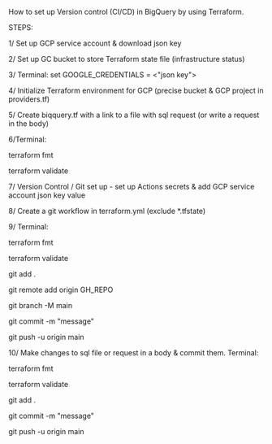 How to set up Version control (CI/CD) in BigQuery by using Terraform.

STEPS:

1/ Set up GCP service account & download json key

2/ Set up GC bucket to store Terraform state file (infrastructure status)

3/ Terminal: set GOOGLE_CREDENTIALS = <"json key">

4/ Initialize Terraform environment for GCP (precise bucket & GCP project in providers.tf)

5/ Create biqquery.tf with a link to a file with sql request (or write a request in the body)

6/Terminal: 

terraform fmt

terraform validate

7/ Version Control / Git set up - set up Actions secrets & add GCP service account json key value 

8/ Create a git workflow in terraform.yml (exclude *.tfstate)

9/ Terminal:

terraform fmt

terraform validate

git add .

git remote add origin GH_REPO

git branch -M main

git commit -m "message"

git push -u origin main

10/ Make changes to sql file or request in a body & commit them.
Terminal:

terraform fmt

terraform validate

git add .

git commit -m "message"

git push -u origin main
